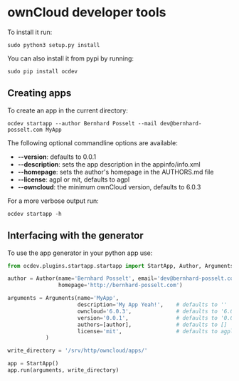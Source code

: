# ownCloud developer tools

To install it run:

	sudo python3 setup.py install

You can also install it from pypi by running:

	sudo pip install ocdev

## Creating apps

To create an app in the current directory:

	ocdev startapp --author Bernhard Posselt --mail dev@bernhard-posselt.com MyApp

The following optional commandline options are available:

* **--version**: defaults to 0.0.1
* **--description**: sets the app description in the appinfo/info.xml
* **--homepage**: sets the author's homepage in the AUTHORS.md file
* **--license**: agpl or mit, defaults to agpl
* **--owncloud**: the minimum ownCloud version, defaults to 6.0.3

For a more verbose output run:

    ocdev startapp -h

## Interfacing with the generator
To use the app generator in your python app use:

```python
from ocdev.plugins.startapp.startapp import StartApp, Author, Arguments

author = Author(name='Bernhard Posselt', email='dev@bernhard-posselt.com', 
                homepage='http://bernhard-posselt.com')

arguments = Arguments(name='MyApp', 
                      description='My App Yeah!',    # defaults to ''
                      owncloud='6.0.3',              # defaults to '6.0.3'
                      version='0.0.1',               # defaults to '0.0.1'
                      authors=[author],              # defaults to []
                      license='mit',                 # defaults to agpl
            )

write_directory = '/srv/http/owncloud/apps/'

app = StartApp()
app.run(arguments, write_directory)
```
